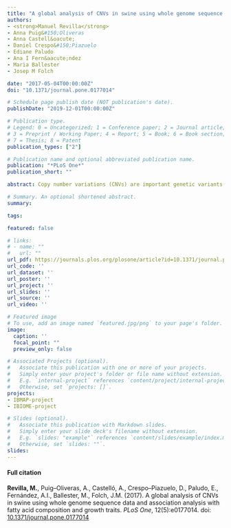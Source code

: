 ```yaml
---
title: "A global analysis of CNVs in swine using whole genome sequence data and association analysis with fatty acid composition and growth traits"
authors:
- <strong>Manuel Revilla</strong>
- Anna Puig&#150;Oliveras
- Anna Castell&oacute;
- Daniel Crespo&#150;Piazuelo
- Ediane Paludo
- Ana I Fern&aacute;ndez
- Maria Ballester
- Josep M Folch

date: "2017-05-04T00:00:00Z"
doi: "10.1371/journal.pone.0177014"

# Schedule page publish date (NOT publication's date).
publishDate: "2019-12-01T00:00:00Z"

# Publication type.
# Legend: 0 = Uncategorized; 1 = Conference paper; 2 = Journal article;
# 3 = Preprint / Working Paper; 4 = Report; 5 = Book; 6 = Book section;
# 7 = Thesis; 8 = Patent
publication_types: ["2"]

# Publication name and optional abbreviated publication name.
publication: "*PLoS One*"
publication_short: ""

abstract: Copy number variations (CNVs) are important genetic variants complementary to SNPs, and can be considered as biomarkers for some economically important traits in domestic animals. In the present study, a genomic analysis of porcine CNVs based on next-generation sequencing data was carried out to identify CNVs segregating in an Iberian x Landrace backcross population and study their association with fatty acid composition and growth-related traits. A total of 1,279 CNVs, including duplications and deletions, were detected, ranging from 106 to 235 CNVs across samples, with an average of 183 CNVs per sample. Moreover, we detected 540 CNV regions (CNVRs) containing 245 genes. Functional annotation suggested that these genes possess a great variety of molecular functions and may play a role in production traits in commercial breeds. Some of the identified CNVRs contained relevant functional genes (e.g., <i>CLCA4, CYP4X1, GPAT2, MOGAT2, PLA2G2A</i> and <i>PRKG1</i>, among others). The variation in copy number of four of them (<i>CLCA4, GPAT2, MOGAT2</i> and <i>PRKG1</i>) was validated in 150 BC1_LD (25% Iberian and 75% Landrace) animals by qPCR. Additionally, their contribution regarding backfat and intramuscular fatty acid composition and growth-related traits was analyzed. Statistically significant associations were obtained for CNVR112 (<i>GPAT2</i>) for the C18:2(n-6)/C18:3(n-3) ratio in backfat and carcass length, among others. Notably, GPATs are enzymes that catalyze the first step in the biosynthesis of both triglycerides and glycerophospholipids, suggesting that this CNVR may contribute to genetic variation in fatty acid composition and growth traits. These findings provide useful genomic information to facilitate the further identification of trait-related CNVRs affecting economically important traits in pigs.

# Summary. An optional shortened abstract.
summary: 

tags:

featured: false

# links:
# - name: ""
#   url: ""
url_pdf: https://journals.plos.org/plosone/article?id=10.1371/journal.pone.0177014
url_code: ''
url_dataset: ''
url_poster: ''
url_project: ''
url_slides: ''
url_source: ''
url_video: ''

# Featured image
# To use, add an image named `featured.jpg/png` to your page's folder. 
image:
  caption: ''
  focal_point: ""
  preview_only: false

# Associated Projects (optional).
#   Associate this publication with one or more of your projects.
#   Simply enter your project's folder or file name without extension.
#   E.g. `internal-project` references `content/project/internal-project/index.md`.
#   Otherwise, set `projects: []`.
projects: 
- IBMAP-project
- IBIOME-project

# Slides (optional).
#   Associate this publication with Markdown slides.
#   Simply enter your slide deck's filename without extension.
#   E.g. `slides: "example"` references `content/slides/example/index.md`.
#   Otherwise, set `slides: ""`.
slides: 
---
```


<div class="article-style">
  <h4 id=full-citation">Full citation</h4>
<p>
  <strong>Revilla, M.</strong>, Puig&#150;Oliveras, A., Castell&oacute;, A.,  Crespo&#150;Piazuelo, D., Paludo, E., Fern&aacute;ndez, A.I., Ballester, M., Folch, J.M. (2017). A global analysis of CNVs in swine using whole genome sequence data and association analysis with fatty acid composition and growth traits. <em>PLoS One</em>, 12(5):e0177014. doi: <a href="https://doi.org/10.1371/journal.pone.0177014" target="_blank">10.1371/journal.pone.0177014</a>  
  </p>
</div>

